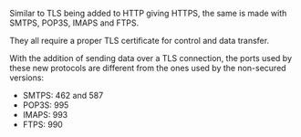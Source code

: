 Similar to TLS being added to HTTP giving HTTPS, the same is made with SMTPS, POP3S, IMAPS and FTPS.

They all require a proper TLS certificate for control and data transfer.

With the addition of sending data over a TLS connection, the ports used by these new protocols are different from the ones used by the non-secured versions:

- SMTPS: 462 and 587
- POP3S: 995
- IMAPS: 993
- FTPS: 990

